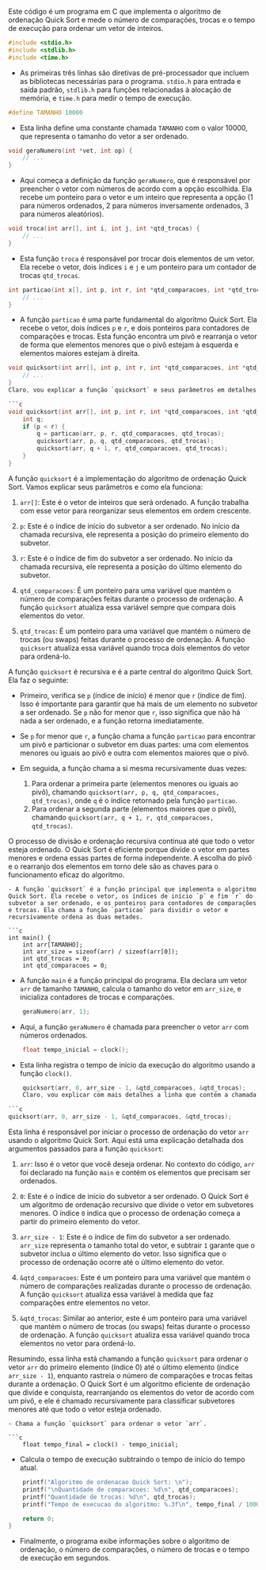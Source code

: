 Este código é um programa em C que implementa o algoritmo de ordenação Quick Sort e mede o número de comparações, trocas e o tempo de execução para ordenar um vetor de inteiros.
```c
#include <stdio.h>
#include <stdlib.h>
#include <time.h>
```
- As primeiras três linhas são diretivas de pré-processador que incluem as bibliotecas necessárias para o programa. `stdio.h` para entrada e saída padrão, `stdlib.h` para funções relacionadas à alocação de memória, e `time.h` para medir o tempo de execução.

```c
#define TAMANHO 10000
```
- Esta linha define uma constante chamada `TAMANHO` com o valor 10000, que representa o tamanho do vetor a ser ordenado.

```c
void geraNumero(int *vet, int op) {
    // ...
}
```
- Aqui começa a definição da função `geraNumero`, que é responsável por preencher o vetor com números de acordo com a opção escolhida. Ela recebe um ponteiro para o vetor e um inteiro que representa a opção (1 para números ordenados, 2 para números inversamente ordenados, 3 para números aleatórios).

```c
void troca(int arr[], int i, int j, int *qtd_trocas) {
    // ...
}
```
- Esta função `troca` é responsável por trocar dois elementos de um vetor. Ela recebe o vetor, dois índices `i` e `j` e um ponteiro para um contador de trocas `qtd_trocas`.

```c
int particao(int x[], int p, int r, int *qtd_comparacoes, int *qtd_trocas) {
    // ...
}
```
- A função `particao` é uma parte fundamental do algoritmo Quick Sort. Ela recebe o vetor, dois índices `p` e `r`, e dois ponteiros para contadores de comparações e trocas. Esta função encontra um pivô e rearranja o vetor de forma que elementos menores que o pivô estejam à esquerda e elementos maiores estejam à direita.

```c
void quicksort(int arr[], int p, int r, int *qtd_comparacoes, int *qtd_trocas) {
    // ...
}
Claro, vou explicar a função `quicksort` e seus parâmetros em detalhes:

```c
void quicksort(int arr[], int p, int r, int *qtd_comparacoes, int *qtd_trocas) {
    int q;
    if (p < r) {
        q = particao(arr, p, r, qtd_comparacoes, qtd_trocas);
        quicksort(arr, p, q, qtd_comparacoes, qtd_trocas);
        quicksort(arr, q + 1, r, qtd_comparacoes, qtd_trocas);
    }
}
```

A função `quicksort` é a implementação do algoritmo de ordenação Quick Sort. Vamos explicar seus parâmetros e como ela funciona:

1. `arr[]`: Este é o vetor de inteiros que será ordenado. A função trabalha com esse vetor para reorganizar seus elementos em ordem crescente.

2. `p`: Este é o índice de início do subvetor a ser ordenado. No início da chamada recursiva, ele representa a posição do primeiro elemento do subvetor.

3. `r`: Este é o índice de fim do subvetor a ser ordenado. No início da chamada recursiva, ele representa a posição do último elemento do subvetor.

4. `qtd_comparacoes`: É um ponteiro para uma variável que mantém o número de comparações feitas durante o processo de ordenação. A função `quicksort` atualiza essa variável sempre que compara dois elementos do vetor.

5. `qtd_trocas`: É um ponteiro para uma variável que mantém o número de trocas (ou swaps) feitas durante o processo de ordenação. A função `quicksort` atualiza essa variável quando troca dois elementos do vetor para ordená-lo.

A função `quicksort` é recursiva e é a parte central do algoritmo Quick Sort. Ela faz o seguinte:

- Primeiro, verifica se `p` (índice de início) é menor que `r` (índice de fim). Isso é importante para garantir que há mais de um elemento no subvetor a ser ordenado. Se `p` não for menor que `r`, isso significa que não há nada a ser ordenado, e a função retorna imediatamente.

- Se `p` for menor que `r`, a função chama a função `particao` para encontrar um pivô e particionar o subvetor em duas partes: uma com elementos menores ou iguais ao pivô e outra com elementos maiores que o pivô.

- Em seguida, a função chama a si mesma recursivamente duas vezes:
    1. Para ordenar a primeira parte (elementos menores ou iguais ao pivô), chamando `quicksort(arr, p, q, qtd_comparacoes, qtd_trocas)`, onde `q` é o índice retornado pela função `particao`.
    2. Para ordenar a segunda parte (elementos maiores que o pivô), chamando `quicksort(arr, q + 1, r, qtd_comparacoes, qtd_trocas)`.

O processo de divisão e ordenação recursiva continua até que todo o vetor esteja ordenado. O Quick Sort é eficiente porque divide o vetor em partes menores e ordena essas partes de forma independente. A escolha do pivô e o rearranjo dos elementos em torno dele são as chaves para o funcionamento eficaz do algoritmo.

```
- A função `quicksort` é a função principal que implementa o algoritmo Quick Sort. Ela recebe o vetor, os índices de início `p` e fim `r` do subvetor a ser ordenado, e os ponteiros para contadores de comparações e trocas. Ela chama a função `particao` para dividir o vetor e recursivamente ordena as duas metades.

```c
int main() {
    int arr[TAMANHO];
    int arr_size = sizeof(arr) / sizeof(arr[0]);
    int qtd_trocas = 0;
    int qtd_comparacoes = 0;
```
- A função `main` é a função principal do programa. Ela declara um vetor `arr` de tamanho `TAMANHO`, calcula o tamanho do vetor em `arr_size`, e inicializa contadores de trocas e comparações.

```c
    geraNumero(arr, 1);
```
- Aqui, a função `geraNumero` é chamada para preencher o vetor `arr` com números ordenados.

```c
    float tempo_inicial = clock();
```
- Esta linha registra o tempo de início da execução do algoritmo usando a função `clock()`.

```c
    quicksort(arr, 0, arr_size - 1, &qtd_comparacoes, &qtd_trocas);
    Claro, vou explicar com mais detalhes a linha que contém a chamada para a função `quicksort`:

```c
quicksort(arr, 0, arr_size - 1, &qtd_comparacoes, &qtd_trocas);
```

Esta linha é responsável por iniciar o processo de ordenação do vetor `arr` usando o algoritmo Quick Sort. Aqui está uma explicação detalhada dos argumentos passados para a função `quicksort`:

1. `arr`: Isso é o vetor que você deseja ordenar. No contexto do código, `arr` foi declarado na função `main` e contém os elementos que precisam ser ordenados.

2. `0`: Este é o índice de início do subvetor a ser ordenado. O Quick Sort é um algoritmo de ordenação recursivo que divide o vetor em subvetores menores. O índice `0` indica que o processo de ordenação começa a partir do primeiro elemento do vetor.

3. `arr_size - 1`: Este é o índice de fim do subvetor a ser ordenado. `arr_size` representa o tamanho total do vetor, e subtrair `1` garante que o subvetor inclua o último elemento do vetor. Isso significa que o processo de ordenação ocorre até o último elemento do vetor.

4. `&qtd_comparacoes`: Este é um ponteiro para uma variável que mantém o número de comparações realizadas durante o processo de ordenação. A função `quicksort` atualiza essa variável à medida que faz comparações entre elementos no vetor.

5. `&qtd_trocas`: Similar ao anterior, este é um ponteiro para uma variável que mantém o número de trocas (ou swaps) feitas durante o processo de ordenação. A função `quicksort` atualiza essa variável quando troca elementos no vetor para ordená-lo.

Resumindo, essa linha está chamando a função `quicksort` para ordenar o vetor `arr` do primeiro elemento (índice 0) até o último elemento (índice `arr_size - 1`), enquanto rastreia o número de comparações e trocas feitas durante a ordenação. O Quick Sort é um algoritmo eficiente de ordenação que divide e conquista, rearranjando os elementos do vetor de acordo com um pivô, e ele é chamado recursivamente para classificar subvetores menores até que todo o vetor esteja ordenado.
```
- Chama a função `quicksort` para ordenar o vetor `arr`.

```c
    float tempo_final = clock() - tempo_inicial;
```
- Calcula o tempo de execução subtraindo o tempo de início do tempo atual.

```c
    printf("Algoritmo de ordenacao Quick Sort: \n");
    printf("\nQuantidade de comparacoes: %d\n", qtd_comparacoes);
    printf("Quantidade de trocas: %d\n", qtd_trocas);
    printf("Tempo de execucao do algoritmo: %.3f\n", tempo_final / 1000);

    return 0;
}
```
- Finalmente, o programa exibe informações sobre o algoritmo de ordenação, o número de comparações, o número de trocas e o tempo de execução em segundos.
